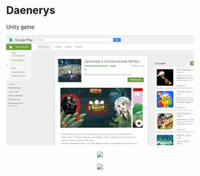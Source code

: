 # Daenerys
 Unity game
<p align="center">
  <img src="https://github.com/EsipovAleksandr/Daenerys/blob/Test/About/image.PNG" />
</p>
<p align="center">
  <img src="https://github.com/EsipovAleksandr/Daenerys/blob/Test/About/image2.PNG" />
</p>
<p align="center">
  <img src="https://github.com/EsipovAleksandr/Daenerys/blob/Test/About/image3.PNG" />
</p>
